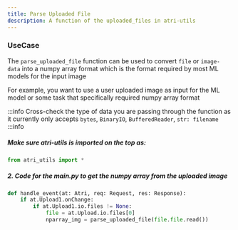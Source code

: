 ```yaml
---
title: Parse Uploaded File
description: A function of the uploaded_files in atri-utils
---
```


### UseCase
The `parse_uploaded_file` function can be used to convert `file` or `image-data` into a numpy array format which is the format required by most ML models for the input image


For example, you want to use a user uploaded image as input for the ML model or some task that specifically required numpy array format


:::info
Cross-check the type of data you are passing through the function as it currently only accepts `bytes`, `BinaryIO`, `BufferedReader`, `str: filename`
:::info

##### Make sure atri-utils is imported on the top as:

```python
from atri_utils import *
```

##### 2. Code for the main.py to get the numpy array from the uploaded image 

```python
def handle_event(at: Atri, req: Request, res: Response):
    if at.Upload1.onChange:
        if at.Upload1.io.files != None:
            file = at.Upload.io.files[0]
            nparray_img = parse_uploaded_file(file.file.read())
```


